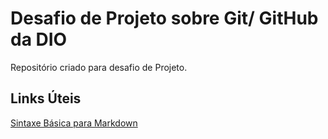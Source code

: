 # Desafio de Projeto sobre Git/ GitHub da DIO
Repositório criado para desafio de Projeto.
## Links Úteis
[ Sintaxe Básica para Markdown](https://www.markdownguide.org/basic-syntax/)

